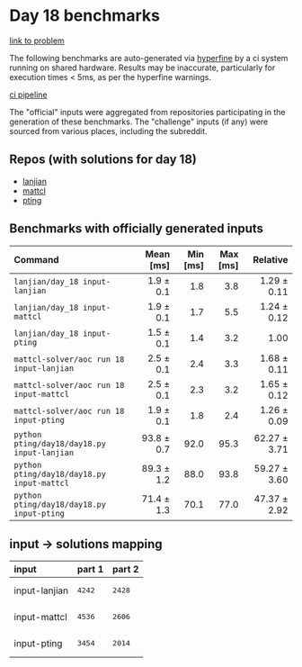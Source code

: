 # Day 18 benchmarks

[link to problem](http://adventofcode.com/2022/day/18)

The following benchmarks are auto-generated via [hyperfine](https://github.com/sharkdp/hyperfine) by a ci system running on shared hardware. Results may be inaccurate, particularly for execution times < 5ms, as per the hyperfine warnings.

[ci pipeline](http://ci.papercode.net:8080/teams/aoc2022/pipelines/aoc-compare-2022)

The "official" inputs were aggregated from repositories participating in the generation of these benchmarks. The "challenge" inputs (if any) were sourced from various places, including the subreddit.

## Repos (with solutions for day 18)


- [lanjian](https://github.com/LanJian/aoc-2022)
- [mattcl](https://github.com/mattcl/aoc2022)
- [pting](https://github.com/pting/aoc2022)

## Benchmarks with officially generated inputs
| Command | Mean [ms] | Min [ms] | Max [ms] | Relative |
|:---|---:|---:|---:|---:|
| `lanjian/day_18 input-lanjian` | 1.9 ± 0.1 | 1.8 | 3.8 | 1.29 ± 0.11 |
| `lanjian/day_18 input-mattcl` | 1.9 ± 0.1 | 1.7 | 5.5 | 1.24 ± 0.12 |
| `lanjian/day_18 input-pting` | 1.5 ± 0.1 | 1.4 | 3.2 | 1.00 |
| `mattcl-solver/aoc run 18 input-lanjian` | 2.5 ± 0.1 | 2.4 | 3.3 | 1.68 ± 0.11 |
| `mattcl-solver/aoc run 18 input-mattcl` | 2.5 ± 0.1 | 2.3 | 3.2 | 1.65 ± 0.12 |
| `mattcl-solver/aoc run 18 input-pting` | 1.9 ± 0.1 | 1.8 | 2.4 | 1.26 ± 0.09 |
| `python pting/day18/day18.py input-lanjian` | 93.8 ± 0.7 | 92.0 | 95.3 | 62.27 ± 3.71 |
| `python pting/day18/day18.py input-mattcl` | 89.3 ± 1.2 | 88.0 | 93.8 | 59.27 ± 3.60 |
| `python pting/day18/day18.py input-pting` | 71.4 ± 1.3 | 70.1 | 77.0 | 47.37 ± 2.92 |

## input -> solutions mapping
|input|part 1|part 2|
|:---|:---|:---|
|input-lanjian|<pre>4242</pre>|<pre>2428</pre>|
|input-mattcl|<pre>4536</pre>|<pre>2606</pre>|
|input-pting|<pre>3454</pre>|<pre>2014</pre>|
